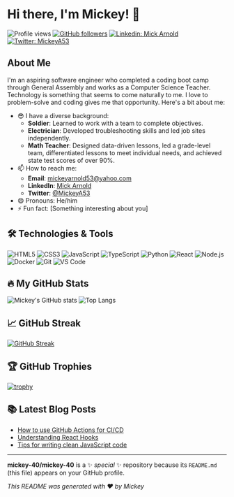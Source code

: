 # Hi there, I'm Mickey! 👋

![Profile views](https://gpvc.arturio.dev/mickey-40)
[![GitHub followers](https://img.shields.io/github/followers/mickey-40?label=Follow&style=social)](https://github.com/mickey-40?tab=followers)
[![Linkedin: Mick Arnold](https://img.shields.io/badge/-Mick%20Arnold-blue?style=flat-square&logo=Linkedin&logoColor=white&link=https://www.linkedin.com/in/mickey-arnold-635985226/)](https://www.linkedin.com/in/mick-arnold-635985226/)
[![Twitter: MickeyA53](https://img.shields.io/twitter/follow/MickeyA53?style=social)](https://twitter.com/MickeyA53)

## About Me

I'm an aspiring software engineer who completed a coding boot camp through General Assembly and works as a Computer Science Teacher. Technology is something that seems to come naturally to me. I love to problem-solve and coding gives me that opportunity. Here's a bit about me:

- 😎 I have a diverse background: 
  - **Soldier**: Learned to work with a team to complete objectives.
  - **Electrician**: Developed troubleshooting skills and led job sites independently.
  - **Math Teacher**: Designed data-driven lessons, led a grade-level team, differentiated lessons to meet individual needs, and achieved state test scores of over 90%.
- 📫 How to reach me: 
  - **Email**: mickeyarnold53@yahoo.com
  - **LinkedIn**: [Mick Arnold](www.linkedin.com/in/mickey-arnold)
  - **Twitter**: [@MickeyA53](https://twitter.com/MickeyA53)
- 😄 Pronouns: He/him
- ⚡ Fun fact: [Something interesting about you]

## 🛠️ Technologies & Tools

![HTML5](https://img.shields.io/badge/-HTML5-E34F26?style=flat-square&logo=html5&logoColor=white)
![CSS3](https://img.shields.io/badge/-CSS3-1572B6?style=flat-square&logo=css3)
![JavaScript](https://img.shields.io/badge/-JavaScript-black?style=flat-square&logo=javascript)
![TypeScript](https://img.shields.io/badge/-TypeScript-007ACC?style=flat-square&logo=typescript)
![Python](https://img.shields.io/badge/-Python-333333?style=flat-square&logo=python)
![React](https://img.shields.io/badge/-React-black?style=flat-square&logo=react)
![Node.js](https://img.shields.io/badge/-Node.js-333333?style=flat-square&logo=node.js)
![Docker](https://img.shields.io/badge/-Docker-2496ED?style=flat-square&logo=docker&logoColor=white)
![Git](https://img.shields.io/badge/-Git-F05032?style=flat-square&logo=git&logoColor=white)
![VS Code](https://img.shields.io/badge/-VS%20Code-007ACC?style=flat-square&logo=visual-studio-code&logoColor=white)

## 🔥 My GitHub Stats

![Mickey's GitHub stats](https://github-readme-stats.vercel.app/api?username=mickey-40&show_icons=true&theme=radical)
![Top Langs](https://github-readme-stats.vercel.app/api/top-langs/?username=mickey-40&layout=compact&theme=radical)

## 📈 GitHub Streak

[![GitHub Streak](https://github-readme-streak-stats.herokuapp.com/?user=mickey-40&theme=dark)](https://git.io/streak-stats)

## 🏆 GitHub Trophies

[![trophy](https://github-profile-trophy.vercel.app/?username=mickey-40&theme=onedark)](https://github.com/ryo-ma/github-profile-trophy)

## 📚 Latest Blog Posts

<!-- BLOG-POST-LIST:START -->
- [How to use GitHub Actions for CI/CD](https://yourblog.com/github-actions-ci-cd)
- [Understanding React Hooks](https://yourblog.com/react-hooks)
- [Tips for writing clean JavaScript code](https://yourblog.com/clean-javascript)
<!-- BLOG-POST-LIST:END -->

---

**mickey-40/mickey-40** is a ✨ _special_ ✨ repository because its `README.md` (this file) appears on your GitHub profile.

*This README was generated with ❤️ by Mickey*

